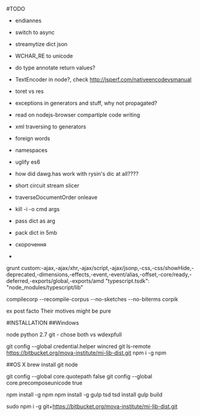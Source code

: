 
#TODO
- endiannes
- switch to async
- streamytize dict json
- WCHAR_RE to unicode
- do type annotate return values?
- TextEncoder in node?, check http://jsperf.com/nativeencodevsmanual
- toret vs res
- exceptions in generators and stuff, why not propagated?
- read on nodejs-browser compartiple code writing
- xml traversing to generators
- foreign words
- namespaces
- uglify es6
- how did dawg.has work with rysin's dic at all????
- short circuit stream slicer
- traverseDocumentOrder onleave
- kill -i -o cmd args
- pass dict as arg
- pack dict in 5mb

- скорочення
- <supplied>



grunt custom:-ajax,-ajax/xhr,-ajax/script,-ajax/jsonp,-css,-css/showHide,-deprecated,-dimensions,-effects,-event,-event/alias,-offset,-core/ready,-deferred,-exports/global,-exports/amd
"typescript.tsdk": "node_modules/typescript/lib"

compilecorp --recompile-corpus --no-sketches --no-biterms corpik

<term xml:lang="la">ex post facto</term>
Their motives <emph rend="italics">might</emph> be pure
<div xml:base="http://www.example.org/somewhere.xml">


#INSTALLATION
##Windows

node
python 2.7
git - chose both
vs wdexpfull

git config --global credential.helper wincred
git ls-remote https://bitbucket.org/mova-institute/mi-lib-dist.git
npm i -g npm


##OS X
brew install git node

git config --global core.quotepath false
git config --global core.precomposeunicode true

npm install -g npm
npm install -g gulp tsd
tsd install
gulp build


sudo npm i -g git+https://bitbucket.org/mova-institute/mi-lib-dist.git
